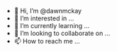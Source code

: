 - 👋 Hi, I’m @dawnmckay
- 👀 I’m interested in ...
- 🌱 I’m currently learning ...
- 💞️ I’m looking to collaborate on ...
- 📫 How to reach me ...

<!---
dawnmckay/dawnmckay is a ✨ special ✨ repository because its `README.md` (this file) appears on your GitHub profile.
You can click the Preview link to take a look at your changes.
--->
